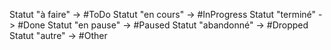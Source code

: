 Statut "à faire" -> #ToDo
Statut "en cours" -> #InProgress
Statut "terminé" -> #Done
Statut "en pause" -> #Paused
Statut "abandonné" -> #Dropped
Statut "autre" -> #Other